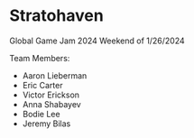 # Stratohaven

Global Game Jam 2024
Weekend of 1/26/2024

Team Members:
- Aaron Lieberman
- Eric Carter
- Victor Erickson
- Anna Shabayev
- Bodie Lee
- Jeremy Bilas
